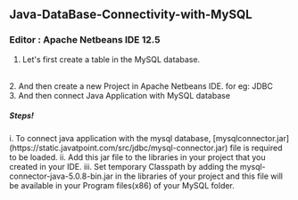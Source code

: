 ## Java-DataBase-Connectivity-with-MySQL
### Editor : Apache Netbeans IDE 12.5
1. Let's first create a table in the MySQL database.
<br>
2. And then create a new Project in Apache Netbeans IDE. for eg: JDBC
<br>
3. And then connect Java Application with MySQL database
<h5>Steps!</h5>
      i. To connect java application with the mysql database, [mysqlconnector.jar](https://static.javatpoint.com/src/jdbc/mysql-connector.jar) file is
      required to be loaded.
      ii. Add this jar file to the libraries in your project that you created in your IDE.
      iii. Set temporary Classpath by adding the mysql-connector-java-5.0.8-bin.jar in the libraries of your project and this file will be available in your Program files(x86) of        your MySQL folder. 
            
      
            
